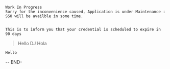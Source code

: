 
    Work In Progress       
    Sorry for the inconvenience caused, Application is under Maintenance : SSO will be availble in some time.       


    This is to inform you that your credential is scheduled to expire in 90 days
    
    
> Hello DJ
> Hola


```
Hello 
```

-- END-


